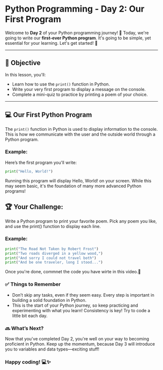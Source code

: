# Python Programming - Day 2: Our First Program

Welcome to **Day 2** of your Python programming journey! 🚀 Today, we're going to write our **first-ever Python program**. It's going to be simple, yet essential for your learning. Let's get started! 🎉

---

## 📝 Objective

In this lesson, you'll:

- Learn how to use the `print()` function in Python.
- Write your very first program to display a message on the console.
- Complete a mini-quiz to practice by printing a poem of your choice.

---

## 💻 Our First Python Program

The `print()` function in Python is used to display information to the console. This is how we communicate with the user and the outside world through a Python program.

### Example: 

Here’s the first program you'll write:

```python
print("Hello, World!")
```
Running this program will display Hello, World! on your screen. While this may seem basic, it's the foundation of many more advanced Python programs!

## 🏆 Your Challenge:
Write a Python program to print your favorite poem. Pick any poem you like, and use the print() function to display each line.

### Example:
```python
print("The Road Not Taken by Robert Frost")
print("Two roads diverged in a yellow wood,")
print("And sorry I could not travel both")
print("And be one traveler, long I stood...")
```
Once you're done, commnet the code you have wirte in this video.🌟

### ✅ Things to Remember
- Don’t skip any tasks, even if they seem easy. Every step is important in building a solid foundation in Python.
- This is the start of your Python journey, so keep practicing and experimenting with what you learn!
Consistency is key! Try to code a little bit each day.

### 🔜 What’s Next?

Now that you've completed Day 2, you're well on your way to becoming proficient in Python. Keep up the momentum, because Day 3 will introduce you to variables and data types—exciting stuff!



### Happy coding! 💻✨
